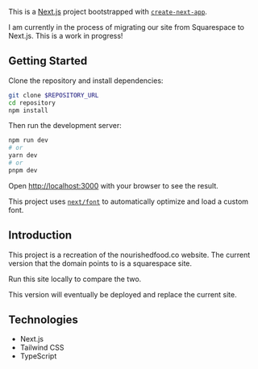 This is a [Next.js](https://nextjs.org/) project bootstrapped with [`create-next-app`](https://github.com/vercel/next.js/tree/canary/packages/create-next-app).

I am currently in the process of migrating our site from Squarespace to Next.js. This is a work in progress!

## Getting Started

Clone the repository and install dependencies:

```bash
git clone $REPOSITORY_URL
cd repository
npm install
```

Then run the development server:

```bash
npm run dev
# or
yarn dev
# or
pnpm dev
```

Open [http://localhost:3000](http://localhost:3000) with your browser to see the result.

This project uses [`next/font`](https://nextjs.org/docs/basic-features/font-optimization) to automatically optimize and load a custom font.

## Introduction

This project is a recreation of the nourishedfood.co website. The current version that the domain points to is a squarespace site.

Run this site locally to compare the two.

This version will eventually be deployed and replace the current site.

## Technologies

-   Next.js
-   Tailwind CSS
-   TypeScript
